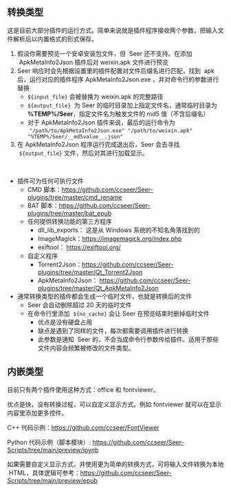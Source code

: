 ## 转换类型

这是目前大部分插件的运行方式。简单来说就是插件程序接收两个参数，把输入文件解析后以内置格式的形式保存。

1. 假设你需要预览一个安卓安装包文件，但  Seer 还不支持。在添加  ApkMetaInfo2Json 插件后对 weixin.apk 文件进行预览
2. Seer 响应时会先根据设置里的插件配置对文件后缀名进行匹配，找到  apk 后，运行对应的插件程序 ApkMetaInfo2Json.exe ，并对命令行的参数进行替换
   - `${input_file}` 会被替换为 weixin.apk 的完整路径
   - `${output_file}`  为 Seer 的临时目录加上指定文件名，通常临时目录为 **%TEMP%/Seer**，指定文件名为触发文件的 md5 值（不含后缀名）
   - 对于 ApkMetaInfo2Json 插件来说，最后的运行命令为  `"/path/to/ApkMetaInfo2Json.exe" "/path/to/weixin.apk" "%TEMP%/Seer/__md5value__.json"`
3. 在 ApkMetaInfo2Json 程序运行完成退出后，Seer 会去寻找  `${output_file}` 文件，然后对其进行加载显示。

<br/>

- 插件可为任何可执行文件
  - CMD 脚本：https://github.com/ccseer/Seer-plugins/tree/master/cmd_rename
  - BAT 脚本：https://github.com/ccseer/Seer-plugins/tree/master/bat_epub
  - 任何提供转换功能的第三方程序
    - dll_lib_exports： 这是从 Windows 系统的不知名角落找到的
    - ImageMagick：https://imagemagick.org/index.php
    - exiftool： https://exiftool.org/
  - 自定义程序
    - Torrent2Json：https://github.com/ccseer/Seer-plugins/tree/master/Qt_Torrent2Json
    - ApkMetaInfo2Json： https://github.com/ccseer/Seer-plugins/tree/master/Qt_ApkMetaInfo2Json
- 通常转换类型的插件都会生成一个临时文件，也就是转换后的文件
  - Seer 会自动删除超过 20 天的临时文件
  - 在命令行里添加  `${no_cache}` 会让 Seer 在预览结束时删掉临时文件
    - 优点是没有硬盘占用
    - 缺点是遇到了同样的文件，每次都需要调用插件进行转换
    - 此参数是通知  Seer 的，不会当成命令行参数传给插件。适用于那些文件内容会频繁被修改的文件类型。

## 内嵌类型

目前只有两个插件使用这种方式：office 和 fontviewer。

优点是快，没有转换过程，可以自定义显示方式。例如 fontviewer 就可以在显示内容里添加更多控件。

C++ 代码示例：https://github.com/ccseer/FontViewer

Python 代码示例（脚本模块）: https://github.com/ccseer/Seer-Scripts/tree/main/preview/ipynb

如果需要自定义显示方式，并使用更为简单的转换方式，可将输入文件转换为本地  HTML，具体逻辑可参考：https://github.com/ccseer/Seer-Scripts/tree/main/preview/epub
